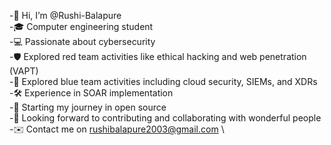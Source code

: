 -👋 Hi, I’m @Rushi-Balapure \
-🎓 Computer engineering student \
-💻 Passionate about cybersecurity \
-🛡️ Explored red team activities like ethical hacking and web penetration (VAPT) \
-📘 Explored blue team activities including cloud security, SIEMs, and XDRs \
-🛠️ Experience in SOAR implementation \
-🌱 Starting my journey in open source \
-🤝 Looking forward to contributing and collaborating with wonderful people \
-✉️ Contact me on rushibalapure2003@gmail.com \
<!---
Rushi-Balapure/Rushi-Balapure  is a ✨ special ✨ repository because its `README.md` (this file) appears on your GitHub profile.
You can click the Preview link to take a look at your changes.
--->
